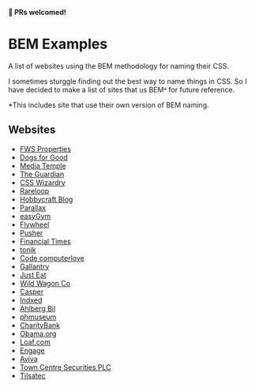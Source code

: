 **🔨 PRs welcomed!**

# BEM Examples
A list of websites using the BEM methodology for naming their CSS.

I sometimes sturggle finding out the best way to name things in CSS. So I have decided to make a list of sites that us BEM<small>*</small> for future reference.

*This includes site that use their own version of BEM naming.

## Websites
- [FWS Properties](https://www.fwsproperties.co.uk/)
- [Dogs for Good](https://www.dogsforgood.org/)
- [Media Temple](https://mediatemple.net/)
- [The Guardian](https://www.theguardian.com/)
- [CSS Wizardry](https://csswizardry.com/)
- [Rareloop](https://www.rareloop.com/)
- [Hobbycraft Blog](http://blog.hobbycraft.co.uk/)
- [Parallax](https://parall.ax/)
- [easyGym](https://www.easygym.co.uk/)
- [Flywheel](https://getflywheel.com/)
- [Pusher](https://pusher.com/)
- [Financial Times](https://www.ft.com/)
- [tonik](http://tonik.pl/)
- [Code computerlove](https://www.codecomputerlove.com/)
- [Gallantry](https://gallantry.com/)
- [Just Eat](https://www.just-eat.co.uk/)
- [Wild Wagon Co](https://wildwagon.co.nz/)
- [Casper](https://casper.com/)
- [Indxed](https://www.indexed.co.nz/)
- [Ahlberg Bil](https://www.ahlbergbil.se/)
- [phmuseum](https://phmuseum.com/)
- [CharityBank](https://charitybank.org/)
- [Obama.org](https://www.obama.org/)
- [Loaf.com](http://loaf.com/)
- [Engage](https://engageinteractive.co.uk/)
- [Aviva](https://www.aviva.co.uk/)
- [Town Centre Securities PLC](http://www.tcs-plc.co.uk/)
- [Tilsatec](https://tilsatec.com/)

